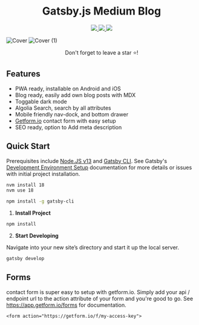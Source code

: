 <h1 align="center">
  Gatsby.js Medium Blog
</h1>

<p align="center">
   <a href="https://gatsbyjs.com" target="_blank">
     <img src="https://img.shields.io/badge/Built%20with-Gatsby-%23614dff?logo=gatsby" />
   </a>
   <a href="https://reactjs.org/" target="_blank">
     <img src="https://img.shields.io/badge/Powered%20by-React-%2361dafb?logo=react" />
   </a>
   <a>
     <img src="https://img.shields.io/github/license/BrianRuizy/gatsby-minimal-portfolio?color=red&style=flat" />
   </a>
</p>

</div>

![Cover](https://user-images.githubusercontent.com/23439187/177675013-db3b69f2-7c63-4424-9caa-b619c56deffc.png)
![Cover (1)](https://user-images.githubusercontent.com/23439187/177679060-97c9ec32-475d-4e44-8baa-9cf28e160983.png)
<p align="center">Don't forget to leave a star ⭐!</p>

## Features

- PWA ready, installable on Android and iOS
- Blog ready, easily add own blog posts with MDX
- Toggable dark mode
- Algolia Search, search by all attributes
- Mobile friendly nav-dock, and bottom drawer
- [Getform.io](getform.io) contact form with easy setup 
- SEO ready, option to Add meta description


## Quick Start

Prerequisites include [Node.JS v13](https://www.gatsbyjs.com/docs/tutorial/part-zero/#install-nodejs-for-your-appropriate-operating-system) and [Gatsby CLI](https://www.gatsbyjs.com/docs/tutorial/part-zero/#install-nodejs-for-your-appropriate-operating-system). See Gatsby's [Development Environment Setup](https://www.gatsbyjs.com/docs/tutorial/part-zero/) documentation for more details or issues with initial project installation.

```bash
nvm install 18
nvm use 18

npm install -g gatsby-cli
```

1. **Install Project**

```bash
npm install
```

2. **Start Developing**

Navigate into your new site’s directory and start it up the local server.

```bash
gatsby develop
```
    
    
## Forms

contact form is super easy to setup with getform.io.
Simply add your api / endpoint url to the action attribute of your form and you're good to go. See https://app.getform.io/forms for documentation.

```<form action="https://getform.io/f/my-access-key">```

